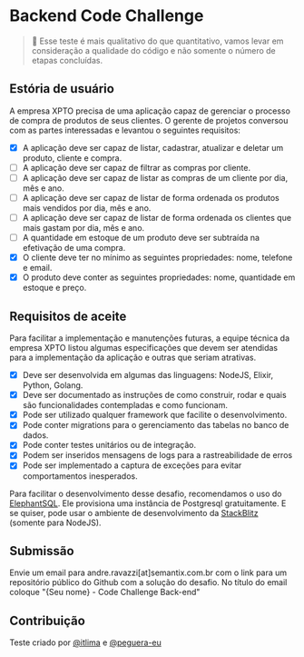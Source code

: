 # Backend Code Challenge

> 📙 Esse teste é mais qualitativo do que quantitativo, vamos levar em consideração a qualidade do código e não somente o número de etapas concluídas.

## Estória de usuário

A empresa XPTO precisa de uma aplicação capaz de gerenciar o processo de compra de produtos de seus clientes. O gerente de projetos conversou com as partes interessadas e levantou o seguintes requisitos:

- [x] A aplicação deve ser capaz de listar, cadastrar, atualizar e deletar um produto, cliente e compra.
- [ ] A aplicação deve ser capaz de filtrar as compras por cliente.
- [ ] A aplicação deve ser capaz de listar as compras de um cliente por dia, mês e ano.
- [ ] A aplicação deve ser capaz de listar de forma ordenada os produtos mais vendidos por dia, mês e ano.
- [ ] A aplicação deve ser capaz de listar de forma ordenada os clientes que mais gastam por dia, mês e ano.
- [ ] A quantidade em estoque de um produto deve ser subtraída na efetivação de uma compra.
- [x] O cliente deve ter no mínimo as seguintes propriedades: nome, telefone e email.
- [x] O produto deve conter as seguintes propriedades: nome, quantidade em estoque e preço.

## Requisitos de aceite

Para facilitar a implementação e manutenções futuras, a equipe técnica da empresa XPTO listou algumas especificações que devem ser atendidas para a implementação da aplicação e outras que seriam atrativas.

- [x] Deve ser desenvolvida em algumas das linguagens: NodeJS, Elixir, Python, Golang.
- [x] Deve ser documentado as instruções de como construir, rodar e quais são funcionalidades contempladas e como funcionam.
- [x] Pode ser utilizado qualquer framework que facilite o desenvolvimento.
- [x] Pode conter migrations para o gerenciamento das tabelas no banco de dados.
- [x] Pode conter testes unitários ou de integração.
- [x] Podem ser inseridos mensagens de logs para a rastreabilidade de erros
- [x] Pode ser implementado a captura de exceções para evitar comportamentos inesperados.

Para facilitar o desenvolvimento desse desafio, recomendamos o uso do [ElephantSQL](https://www.elephantsql.com/). Ele provisiona uma instância de Postgresql gratuitamente. E se quiser, pode usar o ambiente de desenvolvimento da [StackBlitz](https://stackblitz.com) (somente para NodeJS).

## Submissão

Envie um email para andre.ravazzi[at]semantix.com.br com o link para um repositório público do Github com a solução do desafio. No título do email coloque "{Seu nome} - Code Challenge Back-end"

## Contribuição

Teste criado por [@itlima](https://github.com/itlima) e [@peguera-eu](https://github.com/peguera-eu)
